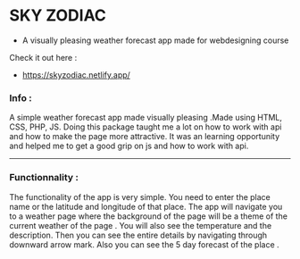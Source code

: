 # SKY ZODIAC
 - A visually pleasing weather forecast app made for webdesigning course 
 
 
 Check it out here : 
 - https://skyzodiac.netlify.app/

<p>
<h3>Info :</h3>
A simple weather forecast app made visually pleasing .Made using HTML, CSS, PHP, JS.
Doing this package taught me a lot on how to work with api and how to make the page more attractive.
It was an learning opportunity and helped me to get a good grip on js and how to work with api.
<p>
<hr>
<h3>Functionnality :</h3>
<p>
The functionality of the app is very simple. You need to enter the place name or the latitude and longitude of that place. The app will navigate you to a weather page where the 
background of the page will be a theme of the current weather of the page . You will also see the temperature and the description. Then you can see the entire details by navigating
through downward arrow mark. Also you can see the 5 day forecast of the place .
<p>
